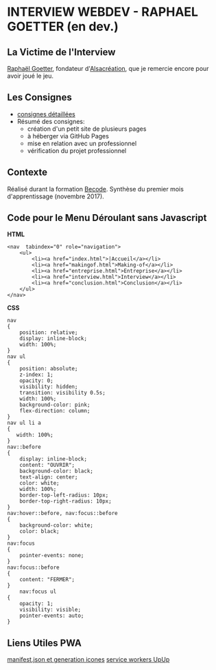 # INTERVIEW WEBDEV - RAPHAEL GOETTER (en dev.)

## La Victime de l'Interview

[Raphaël Goetter](https://goetter.fr/), fondateur d'[Alsacréation](https://www.alsacreations.com/), que je remercie encore pour avoir joué le jeu.

## Les Consignes

* [consignes détaillées](https://github.com/becodeorg/Swartz-promo-3/tree/master/Projects/interview-webdev)
* Résumé des consignes:
  * création d'un petit site de plusieurs pages
  * à héberger via GitHub Pages
  * mise en relation avec un professionnel
  * vérification du projet professionnel


## Contexte

Réalisé durant la formation [Becode](http://www.becode.org/). Synthèse du premier mois d'apprentissage (novembre 2017).

## Code pour le Menu Déroulant sans Javascript

**HTML**

    <nav  tabindex="0" role="navigation">
        <ul>
            <li><a href="index.html">|Accueil</a></li>
            <li><a href="makingof.html">Making-of</a></li>
            <li><a href="entreprise.html">Entreprise</a></li>
            <li><a href="interview.html">Interview</a></li>
            <li><a href="conclusion.html">Conclusion</a></li>
        </ul>
    </nav>

**CSS**

    nav
    {
        position: relative;
        display: inline-block;
        width: 100%;
    }
    nav ul
    {
        position: absolute;
        z-index: 1;
        opacity: 0;
        visibility: hidden;
        transition: visibility 0.5s;
        width: 100%;
        background-color: pink;
        flex-direction: column;
    }
    nav ul li a
    {
       width: 100%;
    }
    nav::before
    {
        display: inline-block;
        content: "OUVRIR";
        background-color: black;
        text-align: center;
        color: white;
        width: 100%;
        border-top-left-radius: 10px;
        border-top-right-radius: 10px;
    }
    nav:hover::before, nav:focus::before
    {
        background-color: white;
        color: black;
    }
    nav:focus
    {
        pointer-events: none;
    }
    nav:focus::before
    {
        content: "FERMER";
    }
        nav:focus ul
    {
        opacity: 1;
        visibility: visible;
        pointer-events: auto;
    }

## Liens Utiles PWA

[manifest.json et generation icones](https://realfavicongenerator.net)
[service workers UpUp](https://www.talater.com/upup/getting-started-with-offline-first.html)
